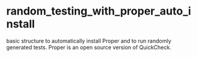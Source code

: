 random_testing_with_proper_auto_install
=======================================

basic structure to automatically install Proper and to run randomly generated tests. Proper is an open source version of QuickCheck.
